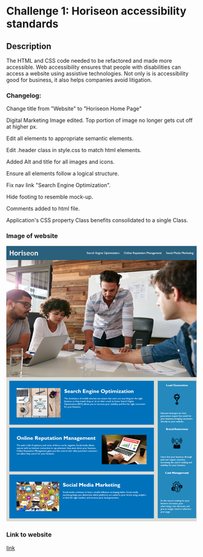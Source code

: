 # Challenge 1: Horiseon accessibility standards

## Description

The HTML and CSS code needed to be refactored and made more accessible.  Web accessibility ensures that people with disabilities can access a website using assistive technologies.  Not only is is accessibility good for business, it also helps companies avoid litigation.

### Changelog:

Change title from "Website" to "Horiseon Home Page"

Digital Marketing Image edited.  Top portion of image no longer gets cut off at higher px.

Edit all elements to appropriate semantic elements.

Edit .header class in style.css to match html elements.

Added Alt and title for all images and icons.

Ensure all elements follow a logical structure.

Fix nav link "Search Engine Optimization".

Hide footing to resemble mock-up.

Comments added to html file.

Application's CSS property Class benefits consolidated to a single Class.

### Image of website
![alttext](assets/images/Week-1-Challenge-Image.png)

### Link to website
[link](https://crestatic.github.io/Week_1_Challenge/)


